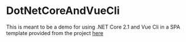 # DotNetCoreAndVueCli

This is meant to be a demo for using .NET Core 2.1 and Vue Cli in a SPA template provided from the project [here][project]

[project]: https://github.com/ow-en/ASPCoreVueCLITemplate
